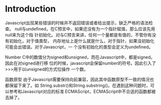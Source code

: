 # Introduction #

Javascript出现某些错误的时候并不返回错误或者给出提示，缺乏严格的语法检查。
null与undeﬁned，在C预言中，如果还没有为一个指针赋值，那么应该先用null来为这个指
针初始化。对与C预言来讲，任何一个量都是有值的，不管你有没有初始化，对于值类型，
内存地址上是什么就是什么，对于指针，如果没初始化可能会出错误。对于Javascript，一
个没有初始化的类型会定义为undeﬁned。

Number
C中的数值分为signed和unsigned，而在Javascript中，都是signed。因此在对signed进行移
位的时候，javascript会保留number的符号。因此引入了>>>用于以unsigned的方式位操作
一个数。


函数原型
由于Javascript需要保持向前兼容，因此其中函数原型不一致的情况也都保留下来了。如
String.substr()和String.substring()。在遇到这种问题时，可以参考和Javascript对应的标准
ECMAScript，ECMAScript中不合适的函数都被去掉了。